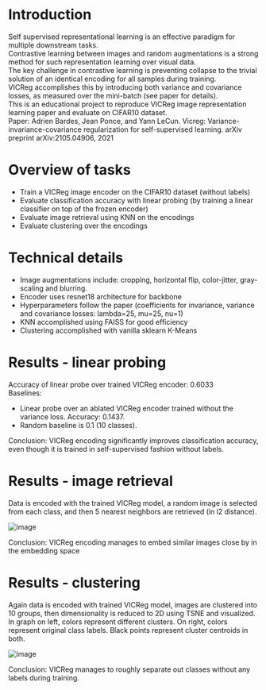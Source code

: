 # Introduction
Self supervised representational learning is an effective paradigm for multiple downstream tasks.  
Contrastive learning between images and random augmentations is a strong method for such representation learning over visual data.  
The key challenge in contrastive learning is preventing collapse to the trivial solution of an identical encoding for all samples during training.  
VICReg accomplishes this by introducing both variance and covariance losses, as measured over the mini-batch (see paper for details).  
This is an educational project to reproduce VICReg image representation learning paper and evaluate on CIFAR10 dataset.  
Paper: Adrien Bardes, Jean Ponce, and Yann LeCun. Vicreg: Variance-invariance-covariance regularization for self-supervised learning.
arXiv preprint arXiv:2105.04906, 2021  


# Overview of tasks

- Train a VICReg image encoder on the CIFAR10 dataset (without labels)
- Evaluate classification accuracy with linear probing (by training a linear classifier on top of the frozen encoder)
- Evaluate image retrieval using KNN on the encodings
- Evaluate clustering over the encodings

# Technical details

- Image augmentations include: cropping, horizontal flip, color-jitter, gray-scaling and blurring.
- Encoder uses resnet18 architecture for backbone
- Hyperparameters follow the paper (coefficients for invariance, variance and covariance losses: lambda=25, mu=25, nu=1)
- KNN accomplished using FAISS for good efficiency
- Clustering accomplished with vanilla sklearn K-Means

# Results - linear probing

Accuracy of linear probe over trained VICReg encoder: 0.6033  
Baselines:
- Linear probe over an ablated VICReg encoder trained without the variance loss. Accuracy: 0.1437.
- Random baseline is 0.1 (10 classes).
  
Conclusion: VICReg encoding significantly improves classification accuracy, even though it is trained in self-supervised fashion without labels.

# Results - image retrieval

Data is encoded with the trained VICReg model, a random image is selected from each class, and then 5 nearest neighbors are retrieved (in l2 distance).

![image](https://github.com/ReserveJudgement/VICReg-Reproduction/assets/150562945/2fb2535f-86ed-4eb1-bdfb-c18cf918ffe3)

Conclusion: VICReg encoding manages to embed similar images close by in the embedding space

# Results - clustering

Again data is encoded with trained VICReg model, images are clustered into 10 groups, then dimensionality is reduced to 2D using TSNE and visualized.  
In graph on left, colors represent different clusters. On right, colors represent original class labels. Black points represent cluster centroids in both.

![image](https://github.com/ReserveJudgement/VICReg-Reproduction/assets/150562945/cd0fb962-37bd-4995-bce3-15cccd85a7cd)

Conclusion: VICReg manages to roughly separate out classes without any labels during training.
